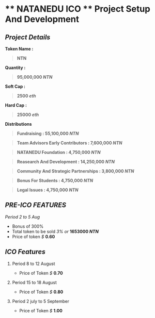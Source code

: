 # ** NATANEDU ICO ** Project Setup And Development

## **_Project Details_**

**Token Name :**

> **NTN**

**Quantity :**

> **95,000,000 _NTN_**

**Soft Cap :**

> **2500 _eth_**

**Hard Cap :**

> **25000 _eth_**

**Distributions**

> **Fundraising : 55,100,000 _NTN_**

> **Team Advisors Early Contributors : 7,600,000 *_NTN_***

> **NATANEDU Foundation : 4,750,000 _NTN_**

> **Reasearch And Development : 14,250,000 _NTN_**

> **Community And Strategic Partnerships : 3,800,000 _NTN_**

> **Bonus For Students : 4,750,000 _NTN_**

> **Legal Issues : 4,750,000 _NTN_**

## **_PRE-ICO FEATURES_**

_Period 2 to 5 Aug_

* Bonus of 300%
* Total token to be sold _3% or_  **1653000 _NTN_**
* Price of token _$_ **0.60**

## **_ICO Features_**

1.  Period 8 to 12 August

    - Price of Token _$_ **0.70**

2.  Period 15 to 18 August

    - Price of Token _$_ **0.80**

3.  Period 2 july to 5 September
    - Price of Token _$_ **1.00**
